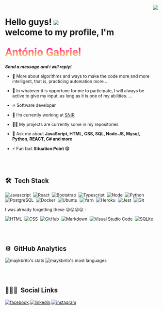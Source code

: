 <img align="right" height="590em" src="https://raw.githubusercontent.com/gist/Antonio-Gabriel/fe89aca264c72da46f77b253e4098544/raw/cecab4bbaf148f134940438fad1e13eb22160fc5/githubcard.svg"/>
<h1 align="left">
Hello guys!
<img 
src="https://raw.githubusercontent.com/kaueMarques/kaueMarques/master/hi.gif" width="30px">
<br> welcome to my profile, I'm <br> <br>
<img src="António Gabriel.png" alt="my gradient name"/>
</h1>
<em><p style="font-weight: 700;">Send a message and i will reply!</p></em>

-  🌱 More about algorithms and ways to make the code more and more intelligent, that is,       practicing automation more ...

-  👯 In whatever it is opportune for me to participate, I will always be active to give my input, as long as it is one of my abilities. ...

- 🔥 Software developer 

- 🔭 I’m currently working at [SNIR](http://snir.co.ao/)

- 👨‍💻 My projects are currently some in my repositories

- 💬 Ask me about **JavaScript, HTML, CSS, SQL, Node.JS, Mysql, Python, REACT, C# and more**

- ⚡ Fun fact **Situation Point 😜**

<br><br>

## 🛠 &nbsp;Tech Stack

![Javascript](https://img.shields.io/badge/-Javascript-05122A?style=flat&logo=Javascript)&nbsp;
![React](https://img.shields.io/badge/-React.Js-05122A?style=flat&logo=react)&nbsp;
![Bootstrap](https://img.shields.io/badge/-Bootstrap-05122A?style=flat&logo=bootstrap)&nbsp;
![Typescript](https://img.shields.io/badge/-Typescript-05122A?style=flat&logo=typescript)&nbsp;
![Node](https://img.shields.io/badge/-Node-05122A?style=flat&logo=node.js)&nbsp;
![Python](https://img.shields.io/badge/-Python-05122A?style=flat&logo=python)&nbsp;
![PostgreSQL](https://img.shields.io/badge/-PostgreSQL-05122A?style=flat&logo=postgresql)&nbsp;
![Docker](https://img.shields.io/badge/-Docker-05122A?style=flat&logo=docker)&nbsp;
![Ubuntu](https://img.shields.io/badge/-Ubuntu-05122A?style=flat&logo=ubuntu)&nbsp;
![Yarn](https://img.shields.io/badge/-Yarn-05122A?style=flat&logo=yarn)&nbsp;
![Heroku](https://img.shields.io/badge/-Heroku-05122A?style=flat&logo=heroku)&nbsp;
![Jest](https://img.shields.io/badge/-Jest-05122A?style=flat&logo=jest)&nbsp;
![Git](https://img.shields.io/badge/-Git-05122A?style=flat&logo=git)&nbsp;

I was already forgetting these 😜😜😜😜 : 

![HTML](https://img.shields.io/badge/-HTML-05122A?style=flat&logo=HTML5)&nbsp;
![CSS](https://img.shields.io/badge/-CSS-05122A?style=flat&logo=CSS3&logoColor=1572B6)&nbsp;
![GitHub](https://img.shields.io/badge/-GitHub-05122A?style=flat&logo=github)&nbsp;
![Markdown](https://img.shields.io/badge/-Markdown-05122A?style=flat&logo=markdown)&nbsp;
![Visual Studio Code](https://img.shields.io/badge/-Visual%20Studio%20Code-05122A?style=flat&logo=visual-studio-code&logoColor=007ACC)&nbsp;
![SQLite](https://img.shields.io/badge/-SQLite-05122A?style=flat&logo=sqlite)&nbsp;

<br><br>

## ⚙️ &nbsp;GitHub Analytics

<p align="left">
<img width="420em" src="https://github-readme-stats.vercel.app/api?username=Antonio-Gabriel&show_icons=true&theme=vision-friendly-dark" alt="maykbrito's stats"/>
<img width="400em" src="https://github-readme-stats.vercel.app/api/top-langs/?username=Antonio-Gabriel&layout=compact&theme=vision-friendly-dark" alt="maykbrito's most languages"/>
</p>

<br><br>

## 👨🏽‍🦲 &nbsp;Social Links

<p align="left">
<a href="https://www.facebook.com/antoniocampos.gabriel" target="_blank">
  <img align="center" src="https://img.shields.io/badge/-@antoniogabriel-05122A?style=flat&logo=facebook" alt="facebook"/>
</a>
<a href="https://www.linkedin.com/in/ant%C3%B3nio-gabriel-066b7a1a4/" target="_blank">
  <img align="center" src="https://img.shields.io/badge/-@antoniogabriel-05122A?style=flat&logo=linkedin" alt="linkedin"/>
</a>
<a href="https://www.instagram.com/lunaticcosem.jeito/" target="_blank">
 <img align="center" src="https://img.shields.io/badge/-@antoniogabriel-05122A?style=flat&logo=instagram" alt="instagram"/>
</a>

<!-- Past Readme -->

<!--
## Hello guys! 👋welcome to my profile

  My name is António Gabriel computer student and passionate about computing, 
  I'm a software developer.
  
  Skills: C#, PHP, JAVASCRIPT, PYTHON, HTML5, CSS3, REACT, FLASK

 🔭 I can't talk about it yet ...
 🌱 More about algorithms and ways to make the code more and more intelligent, that is, practicing automation more ...
 👯 In whatever it is opportune for me to participate, I will always be active to give my input, as long as it is one of my abilities. ...
 🤔 Subjects that will help me to grow more and more in the area in which I find myself and you also contribute to this to happen, I believe. ...
 💬 Ask me about ... movies, codes, life and the rest is to see more kk ...
 ⚡ Fun fact: Impostor Syntrome ...
-->
 
<!-- Icons -->
<!-- <code><img height="20" src="https://raw.githubusercontent.com/github/explore/80688e429a7d4ef2fca1e82350fe8e3517d3494d/topics/javascript/javascript.png"></code> -->
<!-- <code><img height="20" src="https://raw.githubusercontent.com/github/explore/80688e429a7d4ef2fca1e82350fe8e3517d3494d/topics/vue/vue.png"></code> -->
<!-- <code><img height="20" src="https://raw.githubusercontent.com/github/explore/80688e429a7d4ef2fca1e82350fe8e3517d3494d/topics/react/react.png"></code> -->
<!-- <code><img height="20" src="https://cdn.jsdelivr.net/gh/devicons/devicon/icons/bootstrap/bootstrap-plain-wordmark.svg"></code> -->
<!-- <code><img height="20" src="https://cdn.jsdelivr.net/gh/devicons/devicon/icons/typescript/typescript-original.svg"></code> -->
<!-- <code><img height="20" src="https://raw.githubusercontent.com/github/explore/80688e429a7d4ef2fca1e82350fe8e3517d3494d/topics/nodejs/nodejs.png"></code> -->
<!-- <code><img height="20" src="https://raw.githubusercontent.com/github/explore/80688e429a7d4ef2fca1e82350fe8e3517d3494d/topics/python/python.png"></code> -->
<!-- <code><img height="20" src="https://raw.githubusercontent.com/github/explore/80688e429a7d4ef2fca1e82350fe8e3517d3494d/topics/sql/sql.png"></code> -->
<!-- <code><img height="20" src="https://raw.githubusercontent.com/github/explore/80688e429a7d4ef2fca1e82350fe8e3517d3494d/topics/docker/docker.png"></code> -->
<!-- <code><img height="20" src="https://cdn.jsdelivr.net/gh/devicons/devicon/icons/chrome/chrome-original.svg"></code> -->
<!-- <code><img height="20" src="https://cdn.jsdelivr.net/gh/devicons/devicon/icons/ubuntu/ubuntu-plain.svg"></code> -->
<!-- <code><img height="20" src="https://cdn.jsdelivr.net/gh/devicons/devicon/icons/yarn/yarn-original.svg"></code> -->
<!-- <code><img height="20" src="https://cdn.jsdelivr.net/gh/devicons/devicon/icons/postgresql/postgresql-original-wordmark.svg"></code> -->
<!-- <code><img height="20" src="https://cdn.jsdelivr.net/gh/devicons/devicon/icons/linux/linux-original.svg"></code> -->
<!-- <code><img height="20" src="https://cdn.jsdelivr.net/gh/devicons/devicon/icons/heroku/heroku-plain-wordmark.svg"></code> -->
<!-- <code><img height="20" src="https://cdn.jsdelivr.net/gh/devicons/devicon/icons/jest/jest-plain.svg"></code> -->
<!-- <code><img height="20" src="https://raw.githubusercontent.com/github/explore/80688e429a7d4ef2fca1e82350fe8e3517d3494d/topics/git/git.png"></code> -->

<!-- Gradient Effect on Text -->
<!-- <strong style="
  background: -webkit-linear-gradient(#FF008E, #FFCD1E);
  -webkit-background-clip: text;
  -webkit-text-fill-color: transparent;
">António Gabriel</strong> -->